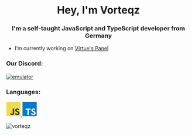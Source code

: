 <h1 align="center">Hey, I'm Vorteqz</h1>
<h3 align="center">I'm a self-taught JavaScript and TypeScript developer from Germany</h3>

- I’m currently working on [Virtue's Panel](https://discord.gg/emulator)

<h3 align="left">Our Discord:</h3>
<p align="left">
  <a href="https://discord.gg/emulator" target="blank"><img align="center" src="https://raw.githubusercontent.com/rahuldkjain/github-profile-readme-generator/master/src/images/icons/Social/discord.svg" alt="emulator" height="30" width="40" /></a>
</p>

<h3 align="left">Languages:</h3>
<p align="left"> 
  <a href="https://developer.mozilla.org/en-US/docs/Web/JavaScript" target="_blank" rel="noreferrer"> 
    <img src="https://raw.githubusercontent.com/devicons/devicon/master/icons/javascript/javascript-original.svg" alt="javascript" width="40" height="40"/> 
  </a> 
  <a href="https://www.typescriptlang.org/" target="_blank" rel="noreferrer"> 
    <img src="https://raw.githubusercontent.com/devicons/devicon/master/icons/typescript/typescript-original.svg" alt="typescript" width="40" height="40"/> 
  </a> 
</p>

<p><img align="center" src="https://github-readme-stats.vercel.app/api/top-langs?username=vorteqz&show_icons=true&locale=en&layout=compact" alt="vorteqz" /></p>
